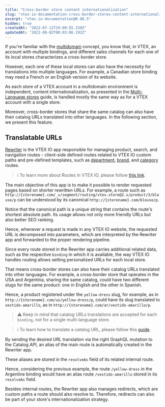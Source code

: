 ```yaml
---
title: "Cross-border store content internationalization"
slug: "vtex-io-documentation-cross-border-stores-content-internationalization"
excerpt: "vtex.io-documentation@0.88.5"
hidden: true
createdAt: "2022-07-12T19:09:55.150Z"
updatedAt: "2022-08-02T00:03:06.192Z"
---
```

If you're familiar with the [multidomain](https://help.vtex.com/en/tutorial/creating-multi-store-multi-domain--tutorials_510?locale=en) concept, you know that, in VTEX, an account with multiple bindings, and different sales channels for each one of its local stores characterizes a cross-border store.

However, each one of these local stores can also have the necessity for translations into multiple languages. For example, a Canadian store binding may need a French or an English version of its website.

As each store of a VTEX account in a multidomain environment is independent, content internationalization, as presented in the [Multi-Language stores](https://developers.vtex.com/docs/multi-language-stores-2) guide, is handled mostly the same way as for a VTEX account with a single store.

Moreover, cross-border stores that share the same catalog can also have their catalog URLs translated into other languages. In the following section, we present this feature.

## Translatable URLs

[Rewriter](https://developers.vtex.com/docs/rewriter) is the VTEX IO app responsible for managing product, search, and navigation routes - client-side defined routes related to VTEX IO custom paths and pre-defined templates, such as [department](https://github.com/vtex-apps/store/blob/master/store/routes.json#L27), [brand](https://github.com/vtex-apps/store/blob/master/store/routes.json#L21), and [category](https://github.com/vtex-apps/store/blob/master/store/routes.json#L33) routes.

>ℹ️ To learn more about Routes in VTEX IO, please follow [this link](https://developers.vtex.com/docs/routes).

The main objective of this app is to make it possible to render requested pages based on shorter rewritten URLs. For example, a route such as `http://{storename}.com/_v/segment/routing/vtex.store@2.x/product/3/blouse/p` can be understood by its canonical `http://{storename}.com/blouse/p`.

Notice that the canonical path is a unique string that contains the route's shortest absolute path. Its usage allows not only more friendly URLs but also better SEO ranking.

Hence, whenever a request is made in any VTEX IO website, the requested URL is decomposed into parameters, which are interpreted by the Rewriter app and forwarded to the proper rendering pipeline.

Since every route stored in the Rewriter app carries additional related data, such as the respective `binding` in which it is available, the way VTEX IO handles routing allows setting personalized URLs for each local store.

That means cross-border stores can also have their catalog URLs translated into other languages. For example, a cross-border store that operates in the USA and Argentina, sharing the same catalog, could have two different slugs for the same product: one in English and the other in Spanish.

Hence, a product registered under the `yellow-dress` slug, for example, as in `http://{storename}.com/us/yellow-dress/p`, could have its slug translated to `vestido-amarillo`, as in `http://{storename}.com/ar/vestido-amarillo/p`.

>⚠️ Keep in mind that catalog URLs translations are accepted for each `binding`, not for a single multi-language store.

>ℹ️ To learn how to translate a catalog URL, please follow this [guide](https://developers.vtex.com/docs/catalog-internationalization).

By sending the desired URL translation via the right GraphQL mutation to the Catalog API, an alias of the main route is automatically created in the Rewriter app. 

These aliases are stored in the `resolveAs` field of its related internal route.

Hence, considering the previous example, the route `/yellow-dress` in the Argentine binding would have an alias route `/vestido-amarillo` stored in its `resolveAs` field.

Besides internal routes, the Rewriter app also manages redirects, which are custom paths a route should also resolve to. Therefore, redirects can also be part of your store's internationalization strategy.